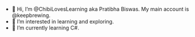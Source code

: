 - 👋 Hi, I’m @ChibiLovesLearning aka Pratibha Biswas. My main account is @keepbrewing.
- 👀 I’m interested in learning and exploring.
- 🌱 I’m currently learning C#.

<!---
ChibiLovesLearning/ChibiLovesLearning is a ✨ special ✨ repository because its `README.md` (this file) appears on your GitHub profile.
You can click the Preview link to take a look at your changes.
--->
